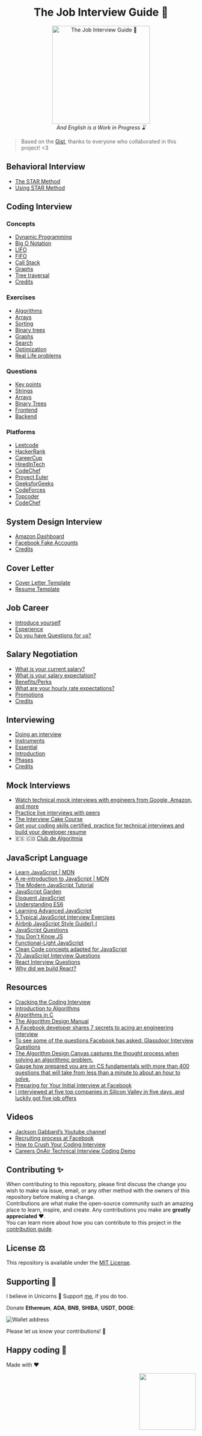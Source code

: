 <h1 align="center">The Job Interview Guide 💼</h1>
<p align="center">
  <img width="260" alt="The Job Interview Guide 💼" src="https://user-images.githubusercontent.com/2154886/119609100-a1252700-bdbc-11eb-9954-4be671f02d5b.png">
  <br>
  <i>And English is a Work in Progress ⌛</i>
</p>



> Based on the [Gist](https://gist.github.com/jdnichollsc/b9bedff406b54c3ae2cd651512683b51), thanks to everyone who collaborated in this project! <3

## Behavioral Interview
- [The STAR Method](https://github.com/proyecto26/TheJobInterviewGuide/blob/main/BEHAVIORAL_CONCEPTS.md)
- [Using STAR Method](https://github.com/proyecto26/TheJobInterviewGuide/blob/main/BEHAVIORAL_QUESTIONS.md)

## Coding Interview

### Concepts
- [Dynamic Programming](https://github.com/proyecto26/TheJobInterviewGuide/blob/main/CODING_CONCEPTS.md#dynamic-programming)
- [Big O Notation](https://github.com/proyecto26/TheJobInterviewGuide/blob/main/CODING_CONCEPTS.md#big-o-notation)
- [LIFO](https://github.com/proyecto26/TheJobInterviewGuide/blob/main/CODING_CONCEPTS.md#lifo)
- [FIFO](https://github.com/proyecto26/TheJobInterviewGuide/blob/main/CODING_CONCEPTS.md#fifo)
- [Call Stack](https://github.com/proyecto26/TheJobInterviewGuide/blob/main/CODING_CONCEPTS.md#call-stack)
- [Graphs](https://github.com/proyecto26/TheJobInterviewGuide/blob/main/CODING_CONCEPTS.md#graphs)
- [Tree traversal](https://github.com/proyecto26/TheJobInterviewGuide/blob/main/CODING_CONCEPTS.md#tree-traversal-walking-the-tree)
- [Credits](https://github.com/proyecto26/TheJobInterviewGuide/blob/main/CODING_CONCEPTS.md#credits)

### Exercises
- [Algorithms](https://github.com/proyecto26/TheJobInterviewGuide/blob/main/CODING_EXERCISES.md#algorithms)
- [Arrays](https://github.com/proyecto26/TheJobInterviewGuide/blob/main/CODING_EXERCISES.md#arrays)
- [Sorting](https://github.com/proyecto26/TheJobInterviewGuide/blob/main/CODING_EXERCISES.md#sorting)
- [Binary trees](https://github.com/proyecto26/TheJobInterviewGuide/blob/main/CODING_EXERCISES.md#binary-trees)
- [Graphs](https://github.com/proyecto26/TheJobInterviewGuide/blob/main/CODING_EXERCISES.md#graphs)
- [Search](https://github.com/proyecto26/TheJobInterviewGuide/blob/main/CODING_EXERCISES.md#search)
- [Optimization](https://github.com/proyecto26/TheJobInterviewGuide/blob/main/CODING_EXERCISES.md#optimization)
- [Real Life problems](https://github.com/proyecto26/TheJobInterviewGuide/blob/main/CODING_EXERCISES.md#real-life-problems)

### Questions
- [Key points](https://github.com/proyecto26/TheJobInterviewGuide/blob/main/CODING_QUESTIONS.md#key-points)
- [Strings](https://github.com/proyecto26/TheJobInterviewGuide/blob/main/CODING_QUESTIONS.md#strings)
- [Arrays](https://github.com/proyecto26/TheJobInterviewGuide/blob/main/CODING_QUESTIONS.md#arrays)
- [Binary Trees](https://github.com/proyecto26/TheJobInterviewGuide/blob/main/CODING_QUESTIONS.md#binary-trees)
- [Frontend](https://github.com/proyecto26/TheJobInterviewGuide/blob/main/CODING_QUESTIONS.md#frontend)
- [Backend](https://github.com/proyecto26/TheJobInterviewGuide/blob/main/CODING_QUESTIONS.md#backend)

### Platforms
- [Leetcode](https://leetcode.com/problemset/all)
- [HackerRank](https://www.hackerrank.com/test/61sq9qfa63d/06a0a3f1a21d17dbad04a24fb285b5ce)
- [CareerCup](https://www.careercup.com/page?pid=facebook-interview-questions)
- [HiredInTech](https://www.hiredintech.com/)
- [CodeChef](https://www.codechef.com/)
- [Proyect Euler](https://projecteuler.net/index.php)
- [GeeksforGeeks](https://www.geeksforgeeks.org/facebook-interview-preparation/)
- [CodeForces](https://codeforces.com)
- [Topcoder](https://www.topcoder.com)
- [CodeChef](https://www.codechef.com)

## System Design Interview
- [Amazon Dashboard](https://github.com/proyecto26/TheJobInterviewGuide/blob/main/DESIGN_EXERCISES.md#amazon-dashboard)
- [Facebook Fake Accounts](https://github.com/proyecto26/TheJobInterviewGuide/blob/main/DESIGN_EXERCISES.md#facebook-fake-accounts)
- [Credits](https://github.com/proyecto26/TheJobInterviewGuide/blob/main/DESIGN_EXERCISES.md#credits)

## Cover Letter
- [Cover Letter Template](https://github.com/proyecto26/TheJobInterviewGuide/blob/main/COVER_LETTER.md#cover-letter)
- [Resume Template](https://github.com/proyecto26/TheJobInterviewGuide/blob/main/COVER_LETTER.md#resumecv)

## Job Career
- [Introduce yourself](https://github.com/proyecto26/TheJobInterviewGuide/blob/main/JOB_CAREER.md#introduce-yourself)
- [Experience](https://github.com/proyecto26/TheJobInterviewGuide/blob/main/JOB_CAREER.md#experience)
- [Do you have Questions for us?](https://github.com/proyecto26/TheJobInterviewGuide/blob/main/JOB_CAREER.md#questions-for-us)

## Salary Negotiation
- [What is your current salary?](https://github.com/proyecto26/TheJobInterviewGuide/blob/main/SALARY_NEGOTIATION.md#what-is-your-current-salary)
- [What is your salary expectation?](https://github.com/proyecto26/TheJobInterviewGuide/blob/main/SALARY_NEGOTIATION.md#what-is-your-salary-expectation)
- [Benefits/Perks](https://github.com/proyecto26/TheJobInterviewGuide/blob/main/SALARY_NEGOTIATION.md#benefitsperks)
- [What are your hourly rate expectations?](https://github.com/proyecto26/TheJobInterviewGuide/blob/main/SALARY_NEGOTIATION.md#what-are-your-hourly-rate-expectations)
- [Promotions](https://github.com/proyecto26/TheJobInterviewGuide/blob/main/SALARY_NEGOTIATION.md#promotions)
- [Credits](https://github.com/proyecto26/TheJobInterviewGuide/blob/main/SALARY_NEGOTIATION.md#credits)

## Interviewing
- [Doing an interview](https://github.com/proyecto26/TheJobInterviewGuide/blob/main/INTERVIEWING.md#doing-an-interview)
- [Instruments](https://github.com/proyecto26/TheJobInterviewGuide/blob/main/INTERVIEWING.md#instruments)
- [Essential](https://github.com/proyecto26/TheJobInterviewGuide/blob/main/INTERVIEWING.md#essential)
- [Introduction](https://github.com/proyecto26/TheJobInterviewGuide/blob/main/INTERVIEWING.md#introduction)
- [Phases](https://github.com/proyecto26/TheJobInterviewGuide/blob/main/INTERVIEWING.md#phases)
- [Credits](https://github.com/proyecto26/TheJobInterviewGuide/blob/main/INTERVIEWING.md#credits)

## Mock Interviews
- [Watch technical mock interviews with engineers from Google, Amazon, and more](https://interviewing.io/recordings)
- [Practice live interviews with peers](https://www.pramp.com)
- [The Interview Cake Course](https://www.interviewcake.com/table-of-contents)
- [Get your coding skills certified, practice for technical interviews and build your developer resume](https://codesignal.com/developers)
- 🇪🇸 🇨🇴 [Club de Algoritmia](https://discord.gg/AjExeyh)

## JavaScript Language
- [Learn JavaScript | MDN](https://developer.mozilla.org/en-US/Learn/JavaScript)
- [A re-introduction to JavaScript | MDN](https://developer.mozilla.org/en-US/docs/Web/JavaScript/A_re-introduction_to_JavaScript)
- [The Modern JavaScript Tutorial](http://javascript.info)
- [JavaScript Garden](http://bonsaiden.github.io/JavaScript-Garden)
- [Eloquent JavaScript](https://eloquentjavascript.net)
- [Understanding ES6](https://leanpub.com/understandinges6/read)
- [Learning Advanced JavaScript](http://ejohn.org/apps/learn)
- [5 Typical JavaScript Interview Exercises](https://www.sitepoint.com/5-typical-javascript-interview-exercises/)
- [Airbnb JavaScript Style Guide() {](https://github.com/airbnb/javascript)
- [JavaScript Questions](https://github.com/lydiahallie/javascript-questions)
- [You Don't Know JS](https://github.com/getify/You-Dont-Know-JS)
- [Functional-Light JavaScript](https://github.com/getify/Functional-Light-JS)
- [Clean Code concepts adapted for JavaScript](https://github.com/ryanmcdermott/clean-code-javascript)
- [70 JavaScript Interview Questions](https://dev.to/macmacky/70-javascript-interview-questions-5gfi)
- [React Interview Questions](https://github.com/sudheerj/reactjs-interview-questions)
- [Why did we build React?](https://reactjs.org/blog/2013/06/05/why-react.html)

## Resources
- [Cracking the Coding Interview](https://www.amazon.com/dp/0984782850/)
- [Introduction to Algorithms](https://www.amazon.com/dp/0262033844)
- [Algorithms in C](https://www.amazon.com/Algorithms-Parts-1-5-Bundle-Fundamentals/dp/0201756080)
- [The Algorithm Design Manual](http://www.amazon.com/Algorithm-Design-Manual-Steve-Skiena/dp/0387948600)
- [A Facebook developer shares 7 secrets to acing an engineering interview](https://www.businessinsider.com/how-to-prepare-for-facebook-engineering-interview-2016-3)
- [To see some of the questions Facebook has asked: Glassdoor Interview Questions](https://www.glassdoor.com/Interview/Facebook-Software-Engineer-Interview-Questions-EI_IE40772.0,8_KO9,26.htm?sort.sortType=RD&sort.ascending=false)
- [The Algorithm Design Canvas captures the thought process when solving an algorithmic problem. ](https://www.hiredintech.com/classrooms/algorithm-design/lesson/78)
- [Gauge how prepared you are on CS fundamentals with more than 400 questions that will take from less than a minute to about an hour to solve.](https://www.interviewbit.com/)
- [Preparing for Your Initial Interview at Facebook](https://www.facebook.com/careers/FEE-prep-initial)
- [I interviewed at five top companies in Silicon Valley in five days, and luckily got five job offers](https://medium.com/@XiaohanZeng/i-interviewed-at-five-top-companies-in-silicon-valley-in-five-days-and-luckily-got-five-job-offers-25178cf74e0f)

## Videos
- [Jackson Gabbard’s Youtube channel](https://www.youtube.com/channel/UCcdCkJKXlRoXVD03eo-q8mQ)
- [Recruiting process at Facebook](https://youtu.be/N233T0epWTs)
- [How to Crush Your Coding Interview](https://www.facebook.com/Engineering/videos/10152735777427200/?v=10152735777427200)
- [Careers OnAir Technical Interview Coding Demo](https://youtu.be/4NS51hRSaEE)

## Contributing ✨
When contributing to this repository, please first discuss the change you wish to make via issue, email, or any other method with the owners of this repository before making a change.  
Contributions are what make the open-source community such an amazing place to learn, inspire, and create. Any contributions you make are **greatly appreciated** ❤️.  
You can learn more about how you can contribute to this project in the [contribution guide](https://github.com/proyecto26/TheJobInterviewGuide/blob/main/CONTRIBUTING.md).

## License ⚖️
This repository is available under the [MIT License](https://github.com/proyecto26/TheJobInterviewGuide/blob/main/LICENSE).

## Supporting 🍻
I believe in Unicorns 🦄
Support [me](http://www.paypal.me/jdnichollsc/2), if you do too.

Donate **Ethereum**, **ADA**, **BNB**, **SHIBA**, **USDT**, **DOGE**:

![Wallet address](https://user-images.githubusercontent.com/2154886/123501719-84bf1900-d60c-11eb-882c-98a499cea323.png)

Please let us know your contributions! 🙏

## Happy coding 💯
Made with ❤️

<img width="150px" src="https://avatars0.githubusercontent.com/u/28855608?s=200&v=4" align="right">
